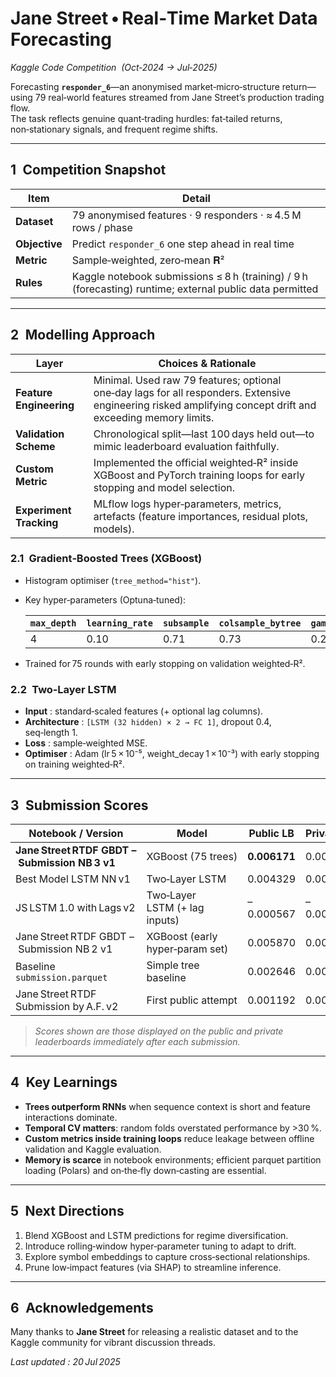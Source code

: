 # Jane Street • Real‑Time Market Data Forecasting  
_Kaggle Code Competition  (Oct‑2024 → Jul‑2025)_

Forecasting **`responder_6`**—an anonymised market‑micro‑structure return—using 79 real‑world features streamed from Jane Street’s production trading flow.  
The task reflects genuine quant‑trading hurdles: fat‑tailed returns, non‑stationary signals, and frequent regime shifts.

---

## 1 Competition Snapshot
| Item | Detail |
|------|--------|
| **Dataset** | 79 anonymised features · 9 responders · ≈ 4.5 M rows / phase |
| **Objective** | Predict `responder_6` one step ahead in real time |
| **Metric** | Sample‑weighted, zero‑mean 𝐑² |
| **Rules** | Kaggle notebook submissions ≤ 8 h (training) / 9 h (forecasting) runtime; external public data permitted |

---

## 2 Modelling Approach

| Layer | Choices & Rationale |
|-------|---------------------|
| **Feature Engineering** | Minimal. Used raw 79 features; optional one‑day lags for all responders. Extensive engineering risked amplifying concept drift and exceeding memory limits. |
| **Validation Scheme** | Chronological split—last 100 days held out—to mimic leaderboard evaluation faithfully. |
| **Custom Metric** | Implemented the official weighted‑R² inside XGBoost and PyTorch training loops for early stopping and model selection. |
| **Experiment Tracking** | MLflow logs hyper‑parameters, metrics, artefacts (feature importances, residual plots, models). |

### 2.1 Gradient‑Boosted Trees (XGBoost)
* Histogram optimiser (`tree_method="hist"`).  
* Key hyper‑parameters (Optuna‑tuned):  

  | `max_depth` | `learning_rate` | `subsample` | `colsample_bytree` | `gamma` |
  |-------------|-----------------|-------------|--------------------|---------|
  | 4 | 0.10 | 0.71 | 0.73 | 0.26 |

* Trained for 75 rounds with early stopping on validation weighted‑R².

### 2.2 Two‑Layer LSTM
* **Input** : standard‑scaled features (+ optional lag columns).  
* **Architecture** : `[LSTM (32 hidden) × 2 → FC 1]`, dropout 0.4, seq‑length 1.  
* **Loss** : sample‑weighted MSE.  
* **Optimiser** : Adam (lr 5 × 10⁻⁵, weight_decay 1 × 10⁻³) with early stopping on training weighted‑R².

---

## 3 Submission Scores

| Notebook / Version | Model | Public LB | Private LB |
|--------------------|-------|-----------|------------|
| **Jane Street RTDF GBDT – Submission NB 3 v1** | XGBoost (75 trees) | **0.006171** | 0.006171 |
| Best Model LSTM NN v1 | Two‑Layer LSTM | 0.004329 | 0.004329 |
| JS LSTM 1.0 with Lags v2 | Two‑Layer LSTM (+ lag inputs) | –0.000567 | –0.000567 |
| Jane Street RTDF GBDT – Submission NB 2 v1 | XGBoost (early hyper‑param set) | 0.005870 | 0.005870 |
| Baseline `submission.parquet` | Simple tree baseline | 0.002646 | 0.002646 |
| Jane Street RTDF Submission by A.F. v2 | First public attempt | 0.001192 | 0.001192 |

> *Scores shown are those displayed on the public and private leaderboards immediately after each submission.*

---

## 4 Key Learnings
* **Trees outperform RNNs** when sequence context is short and feature interactions dominate.  
* **Temporal CV matters**: random folds overstated performance by >30 %.  
* **Custom metrics inside training loops** reduce leakage between offline validation and Kaggle evaluation.  
* **Memory is scarce** in notebook environments; efficient parquet partition loading (Polars) and on‑the‑fly down‑casting are essential.  

---

## 5 Next Directions
1. Blend XGBoost and LSTM predictions for regime diversification.  
2. Introduce rolling‑window hyper‑parameter tuning to adapt to drift.  
3. Explore symbol embeddings to capture cross‑sectional relationships.  
4. Prune low‑impact features (via SHAP) to streamline inference.

---

## 6 Acknowledgements
Many thanks to **Jane Street** for releasing a realistic dataset and to the Kaggle community for vibrant discussion threads.

*Last updated : 20 Jul 2025*

